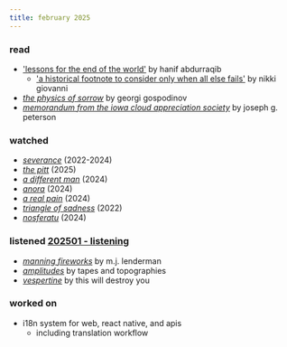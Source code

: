 ```yaml
---
title: february 2025
---
```


### read

- ['lessons for the end of the world'](https://www.newyorker.com/culture/essay/lessons-for-the-end-of-the-world) by hanif abdurraqib
    - ['a historical footnote to consider only when all else fails'](https://www.poetryfoundation.org/poems/48216/a-historical-footnote-to-consider-only-when-all-else-fails) by nikki giovanni
- [*the physics of sorrow*](https://riffraffpvd.com/the-physics-of-sorrow/) by georgi gospodinov
- [*memorandum from the iowa cloud appreciation society*](https://uipress.uiowa.edu/books/memorandum-iowa-cloud-appreciation-society) by joseph g. peterson

### watched

- [*severance*](https://www.imdb.com/title/tt11280740/) (2022-2024)
- [*the pitt*](https://www.imdb.com/title/tt31938062/) (2025)
- [*a different man*](https://letterboxd.com/film/a-different-man/) (2024)
- [*anora*](https://www.imdb.com/title/tt28607951/) (2024)
- [*a real pain*](https://www.imdb.com/title/tt21823606/) (2024)
- [*triangle of sadness*](https://www.imdb.com/title/tt7322224/) (2022)
- [*nosferatu*](https://www.imdb.com/title/tt5040012/) (2024)

### listened [202501 - listening](https://open.spotify.com/playlist/5061osIEdPbcDEYzKd9kYT?si=ee11e2e19b784896)

- [*manning fireworks*](https://mjlenderman.bandcamp.com/album/manning-fireworks) by m.j. lenderman
- [*amplitudes*](https://whitelabrecs.bandcamp.com/album/amplitudes) by tapes and topographies
- [*vespertine*](https://thiswilldestroyyou.bandcamp.com/album/vespertine) by this will destroy you

### worked on

- i18n system for web, react native, and apis
    - including translation workflow
